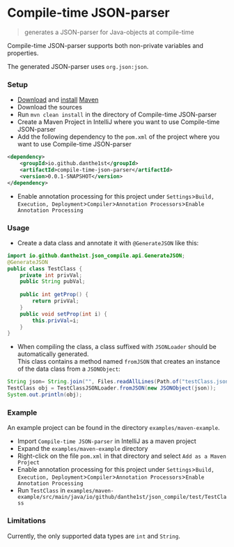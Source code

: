 # Compile-time JSON-parser
> generates a JSON-parser for Java-objects at compile-time

Compile-time JSON-parser supports both non-private variables and properties.

The generated JSON-parser uses `org.json:json`.

### Setup
* [Download](https://maven.apache.org/download.cgi) and [install](https://maven.apache.org/install.html) [Maven](https://maven.apache.org/)
* Download the sources
* Run `mvn clean install` in the directory of Compile-time JSON-parser
* Create a Maven Project in IntelliJ where you want to use Compile-time JSON-parser
* Add the following dependency to the `pom.xml` of the project where you want to use Compile-time JSON-parser
```xml
<dependency>
    <groupId>io.github.danthe1st</groupId>
    <artifactId>compile-time-json-parser</artifactId>
    <version>0.0.1-SNAPSHOT</version>
</dependency>
```
* Enable annotation processing for this project under `Settings`>`Build, Execution, Deployment`>`Compiler`>`Annotation Processors`>`Enable Annotation Processing`

### Usage
* Create a data class and annotate it with `@GenerateJSON` like this:
```java
import io.github.danthe1st.json_compile.api.GenerateJSON;
@GenerateJSON
public class TestClass {
	private int privVal;
	public String pubVal;
	
	public int getProp() {
		return privVal;
	}
	public void setProp(int i) {
		this.privVal=i;
	}
}
```
* When compiling the class, a class suffixed with `JSONLoader` should be automatically generated.<br/>
  This class contains a method named `fromJSON` that creates an instance of the data class from a `JSONObject`:
```java
String json= String.join("", Files.readAllLines(Path.of("testClass.json")));
TestClass obj = TestClassJSONLoader.fromJSON(new JSONObject(json));
System.out.println(obj);
```

### Example

An example project can be found in the directory `examples/maven-example`.

* Import `Compile-time JSON-parser` in IntelliJ as a maven project
* Expand the `examples/maven-example` directory
* Right-click on the file `pom.xml` in that directory and select `Add as a Maven Project`
* Enable annotation processing for this project under `Settings`>`Build, Execution, Deployment`>`Compiler`>`Annotation Processors`>`Enable Annotation Processing`
* Run `TestClass` in `examples/maven-example/src/main/java/io/github/danthe1st/json_compile/test/TestClass`

### Limitations

Currently, the only supported data types are `int` and `String`.
